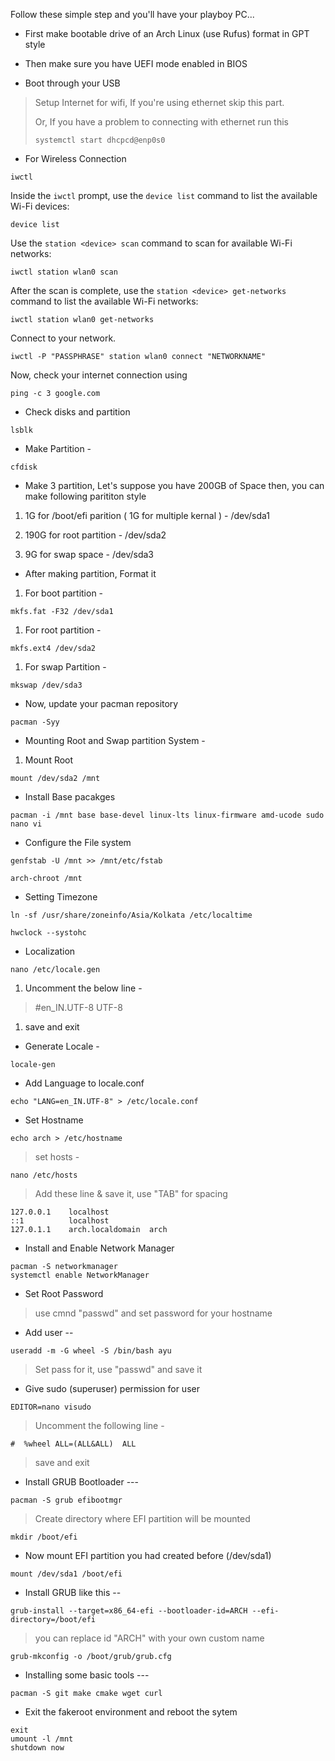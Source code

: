 
Follow these simple step and you'll have your playboy PC...

-   First make bootable drive of an Arch Linux (use Rufus) format in GPT style
    
-   Then make sure you have UEFI mode enabled in BIOS
    
-   Boot through your USB
    

> Setup Internet for wifi, If you're using ethernet skip this part.
> 
> Or, If you have a problem to connecting with ethernet run this
> 
> ```
> systemctl start dhcpcd@enp0s0
> ```

-   For Wireless Connection
    

```
iwctl
```

Inside the `iwctl` prompt, use the `device list` command to list the available Wi-Fi devices:

```
device list
```

Use the `station <device> scan` command to scan for available Wi-Fi networks:

```
iwctl station wlan0 scan

```

After the scan is complete, use the `station <device> get-networks` command to list the available Wi-Fi networks:

```
iwctl station wlan0 get-networks

```

Connect to your network.

```
iwctl -P "PASSPHRASE" station wlan0 connect "NETWORKNAME"

```

Now, check your internet connection using

```
ping -c 3 google.com
```

-   Check disks and partition
    

```
lsblk
```

-   Make Partition -
    

```
cfdisk
```

-   Make 3 partition, Let's suppose you have 200GB of Space then, you can make following parititon style
    

1.  1G for /boot/efi parition ( 1G for multiple kernal ) - /dev/sda1
    
2.  190G for root partition - /dev/sda2
    
3.  9G for swap space - /dev/sda3
    

-   After making partition, Format it
    

1.  For boot partition -
    

```
mkfs.fat -F32 /dev/sda1
```

1.  For root partition -
    

```
mkfs.ext4 /dev/sda2
```

1.  For swap Partition -
    

```
mkswap /dev/sda3
```

-   Now, update your pacman repository
    

```
pacman -Syy
```

-   Mounting Root and Swap partition System -
    

1.  Mount Root
    

```
mount /dev/sda2 /mnt
```

-   Install Base pacakges
    

```
pacman -i /mnt base base-devel linux-lts linux-firmware amd-ucode sudo nano vi
```

-   Configure the File system
    

```
genfstab -U /mnt >> /mnt/etc/fstab
```

```
arch-chroot /mnt
```

-   Setting Timezone
    

```
ln -sf /usr/share/zoneinfo/Asia/Kolkata /etc/localtime
```

```
hwclock --systohc
```

-   Localization
    

```
nano /etc/locale.gen
```

1.  Uncomment the below line -
    

> #en_IN.UTF-8 UTF-8

1.  save and exit
    

-   Generate Locale -
    

```
locale-gen
```

-   Add Language to locale.conf
    

```
echo "LANG=en_IN.UTF-8" > /etc/locale.conf
```

-   Set Hostname
    

```
echo arch > /etc/hostname
```

> set hosts -

```
nano /etc/hosts
```

> Add these line & save it, use "TAB" for spacing

```
127.0.0.1    localhost
::1          localhost
127.0.1.1    arch.localdomain  arch
```

-   Install and Enable Network Manager
    

```
pacman -S networkmanager
systemctl enable NetworkManager
```

-   Set Root Password
    

> use cmnd "passwd" and set password for your hostname

-   Add user --
    

```
useradd -m -G wheel -S /bin/bash ayu
```

> Set pass for it, use "passwd" and save it

-   Give sudo (superuser) permission for user
    

```
EDITOR=nano visudo
```

> Uncomment the following line -

```
#  %wheel ALL=(ALL&ALL)  ALL 
```

> save and exit

-   Install GRUB Bootloader ---
    

```
pacman -S grub efibootmgr
```

> Create directory where EFI partition will be mounted

```
mkdir /boot/efi
```

-   Now mount EFI partition you had created before (/dev/sda1)
    

```
mount /dev/sda1 /boot/efi
```

-   Install GRUB like this --
    

```
grub-install --target=x86_64-efi --bootloader-id=ARCH --efi-directory=/boot/efi
```

> you can replace id "ARCH" with your own custom name

```
grub-mkconfig -o /boot/grub/grub.cfg
```

-   Installing some basic tools ---
    

```
pacman -S git make cmake wget curl
```

-   Exit the fakeroot environment and reboot the sytem
    

```
exit
umount -l /mnt
shutdown now
```
